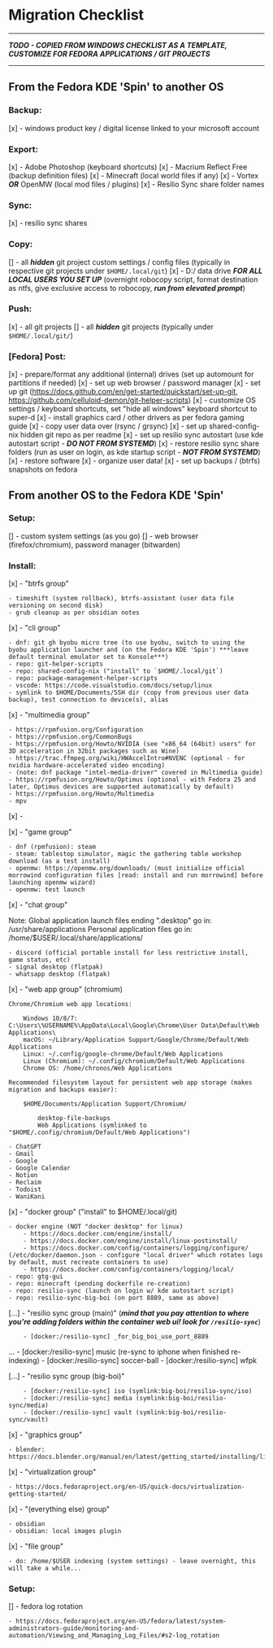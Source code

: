 # Migration Checklist

*******************************************************************************

***TODO - COPIED FROM WINDOWS CHECKLIST AS A TEMPLATE, CUSTOMIZE FOR FEDORA APPLICATIONS / GIT PROJECTS***

*******************************************************************************

## From the Fedora KDE 'Spin' to another OS

### Backup:

[x] - windows product key / digital license linked to your microsoft account

### Export:

[x] - Adobe Photoshop (keyboard shortcuts)
[x] - Macrium Reflect Free (backup definition files)
[x] - Minecraft (local world files if any)
[x] - Vortex ***OR*** OpenMW (local mod files / plugins)
[x] - Resilio Sync share folder names

### Sync:

[x] - resilio sync shares

### Copy:

[] - all ***hidden*** git project custom settings / config files (typically in respective git projects under `$HOME/.local/git`)
[x] - D:/ data drive ***FOR ALL LOCAL USERS YOU SET UP*** (overnight robocopy script, format destination as ntfs, give exclusive access to robocopy, ***run from elevated prompt***)

### Push:

[x] - all git projects
[] - all ***hidden*** git projects (typically under `$HOME/.local/git/`)

### [Fedora] Post:

[x] - prepare/format any additional (internal) drives (set up automount for partitions if needed)
[x] - set up web browser / password manager
[x] - set up git (https://docs.github.com/en/get-started/quickstart/set-up-git, https://github.com/celluloid-demon/git-helper-scripts)
[x] - customize OS settings / keyboard shortcuts, set "hide all windows" keyboard shortcut to super-d
[x] - install graphics card / other drivers as per fedora gaming guide
[x] - copy user data over (rsync / grsync)
[x] - set up shared-config-nix hidden git repo as per readme
[x] - set up resilio sync autostart (use kde autostart script - ***DO NOT FROM SYSTEMD***)
[x] - restore resilio sync share folders (run as user on login, as kde startup script - ***NOT FROM SYSTEMD***)
[x] - restore software
[x] - organize user data!
[x] - set up backups / (btrfs) snapshots on fedora

## From another OS to the Fedora KDE 'Spin'

### Setup:

[] - custom system settings (as you go)
[] - web browser (firefox/chromium), password manager (bitwarden)

### Install:

[x] - "btrfs group"
	
	- timeshift (system rollback), btrfs-assistant (user data file versioning on second disk)
	- grub cleanup as per obsidian notes

[x] - "cli group"

	- dnf: git gh byobu micro tree (to use byobu, switch to using the byobu application launcher and (on the Fedora KDE 'Spin') ***leave default terminal emulator set to Konsole***)
	- repo: git-helper-scripts
	- repo: shared-config-nix ("install" to `$HOME/.local/git`)
	- repo: package-management-helper-scripts
	- vscode: https://code.visualstudio.com/docs/setup/linux
	- symlink to $HOME/Documents/SSH dir (copy from previous user data backup), test connection to device(s), alias

[x] - "multimedia group"

	- https://rpmfusion.org/Configuration
	- https://rpmfusion.org/CommonBugs
	- https://rpmfusion.org/Howto/NVIDIA (see "x86_64 (64bit) users" for 3D acceleration in 32bit packages such as Wine)
	- https://trac.ffmpeg.org/wiki/HWAccelIntro#NVENC (optional - for nvidia hardware-accelerated video encoding)
	- (note: dnf package "intel-media-driver" covered in Multimedia guide)
	- https://rpmfusion.org/Howto/Optimus (optional - with Fedora 25 and later, Optimus devices are supported automatically by default)
	- https://rpmfusion.org/Howto/Multimedia
	- mpv

[x] - <RESTART>

[x] - "game group"

	- dnf (rpmfusion): steam
	- steam: tablestop simulator, magic the gathering table workshop download (as a test install)
	- openmw: https://openmw.org/downloads/ (must initialize official morrowind configuration files [read: install and run morrowind] before launching openmw wizard)
	- openmw: test launch

[x] - "chat group"

Note:
Global application launch files ending ".desktop" go in:
/usr/share/applications
Personal application files go in:
/home/$USER/.local/share/applications/

	- discord (official portable install for less restrictive install, game status, etc)
	- signal desktop (flatpak)
	- whatsapp desktop (flatpak)

[x] - "web app group" (chromium)

	Chrome/Chromium web app locations:

		Windows 10/8/7: C:\Users\%USERNAME%\AppData\Local\Google\Chrome\User Data\Default\Web Applications\
		macOS: ~/Library/Application Support/Google/Chrome/Default/Web Applications
		Linux: ~/.config/google-chrome/Default/Web Applications
		Linux (Chromium): ~/.config/chromium/Default/Web Applications
		Chrome OS: /home/chronos/Web Applications

	Recommended filesystem layout for persistent web app storage (makes migration and backups easier):

		$HOME/Documents/Application Support/Chromium/

			desktop-file-backups
			Web Applications (symlinked to "$HOME/.config/chromium/Default/Web Applications")

	- ChatGPT
	- Gmail
	- Google
	- Google Calendar
	- Notion
	- Reclaim
	- Todoist
	- WaniKani

[x] - "docker group" ("install" to $HOME/.local/git)

	- docker engine (NOT "docker desktop" for linux)
		- https://docs.docker.com/engine/install/
		- https://docs.docker.com/engine/install/linux-postinstall/
		- https://docs.docker.com/config/containers/logging/configure/ (/etc/docker/daemon.json - configure "local driver" which rotates logs by default, must recreate containers to use)
		- https://docs.docker.com/config/containers/logging/local/
	- repo: gtg-gui
	- repo: minecraft (pending dockerfile re-creation)
	- repo: resilio-sync (launch on login w/ kde autostart script)
	- repo: resilio-sync-big-boi (on port 8889, same as above)

[...] - "resilio sync group (main)" (***mind that you pay attention to where you're adding folders within the container web ui! look for `/resilio-sync`***)

		- [docker:/resilio-sync] _for_big_boi_use_port_8889
...		- [docker:/resilio-sync] music (re-sync to iphone when finished re-indexing)
		- [docker:/resilio-sync] soccer-ball
		- [docker:/resilio-sync] wfpk

[...] - "resilio sync group (big-boi)"

		- [docker:/resilio-sync] iso (symlink:big-boi/resilio-sync/iso)
		- [docker:/resilio-sync] media (symlink:big-boi/resilio-sync/media)
		- [docker:/resilio-sync] vault (symlink:big-boi/resilio-sync/vault)

[x] - "graphics group"

	- blender: https://docs.blender.org/manual/en/latest/getting_started/installing/linux.html

[x] - "virtualization group"

	- https://docs.fedoraproject.org/en-US/quick-docs/virtualization-getting-started/

[x] - "(everything else) group"

	- obsidian
	- obsidian: local images plugin

[x] - "file group"

	- do: /home/$USER indexing (system settings) - leave overnight, this will take a while...

### Setup:

[] - fedora log rotation

	- https://docs.fedoraproject.org/en-US/fedora/latest/system-administrators-guide/monitoring-and-automation/Viewing_and_Managing_Log_Files/#s2-log_rotation
